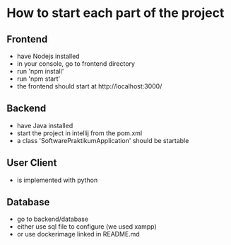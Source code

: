 # How to start each part of the project

## Frontend

- have Nodejs installed
- in your console, go to frontend directory
- run 'npm install'
- run 'npm start'
- the frontend should start at http://localhost:3000/

## Backend

- have Java installed
- start the project in intellij from the pom.xml
- a class 'SoftwarePraktikumApplication' should be startable

## User Client

- is implemented with python

## Database

- go to backend/database
- either use sql file to configure (we used xampp)
- or use dockerimage linked in README.md
